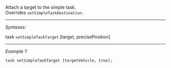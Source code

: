 Attach a target to the simple task.<br>Overrides `setSimpleTaskDestination`.


---
*Syntaxes:*

task `setSimpleTaskTarget` [target, precisePosition]

---
*Example 1:*

```sqf
task setSimpleTaskTarget [targetVehicle, true];
```